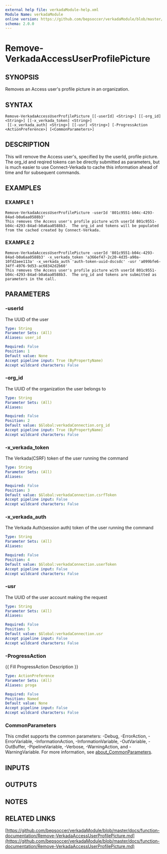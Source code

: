 ```yaml
---
external help file: verkadaModule-help.xml
Module Name: verkadaModule
online version: https://github.com/bepsoccer/verkadaModule/blob/master/docs/function-documentation/Remove-VerkadaAccessUserProfilePicture.md
schema: 2.0.0
---
```


# Remove-VerkadaAccessUserProfilePicture

## SYNOPSIS
Removes an Access user's profile picture in an organization.

## SYNTAX

```
Remove-VerkadaAccessUserProfilePicture [[-userId] <String>] [[-org_id] <String>] [[-x_verkada_token] <String>]
 [[-x_verkada_auth] <String>] [[-usr] <String>] [-ProgressAction <ActionPreference>] [<CommonParameters>]
```

## DESCRIPTION
This will remove the Access user's, specified by the userId, profile picture.
The org_id and reqired tokens can be directly submitted as parameters, but is much easier to use Connect-Verkada to cache this information ahead of time and for subsequent commands.

## EXAMPLES

### EXAMPLE 1
```
Remove-VerkadaAccessUserProfilePicture -userId '801c9551-b04c-4293-84ad-b0a6aa0588b3'
This removes the Access user's profile picture with userId 801c9551-b04c-4293-84ad-b0a6aa0588b3.  The org_id and tokens will be populated from the cached created by Connect-Verkada.
```

### EXAMPLE 2
```
Remove-VerkadaAccessUserProfilePicture -userId '801c9551-b04c-4293-84ad-b0a6aa0588b3' -x_verkada_token 'a366ef47-2c20-4d35-a90a-10fd2aee113a' -x_verkada_auth 'auth-token-uuid-dscsdc' -usr 'a099bfe6-34ff-4976-9d53-ac68342d2b60'
This removes the Access user's profile picture with userId 801c9551-b04c-4293-84ad-b0a6aa0588b3.  The org_id and tokens are submitted as parameters in the call.
```

## PARAMETERS

### -userId
The UUID of the user

```yaml
Type: String
Parameter Sets: (All)
Aliases: user_id

Required: False
Position: 1
Default value: None
Accept pipeline input: True (ByPropertyName)
Accept wildcard characters: False
```

### -org_id
The UUID of the organization the user belongs to

```yaml
Type: String
Parameter Sets: (All)
Aliases:

Required: False
Position: 2
Default value: $Global:verkadaConnection.org_id
Accept pipeline input: True (ByPropertyName)
Accept wildcard characters: False
```

### -x_verkada_token
The Verkada(CSRF) token of the user running the command

```yaml
Type: String
Parameter Sets: (All)
Aliases:

Required: False
Position: 3
Default value: $Global:verkadaConnection.csrfToken
Accept pipeline input: False
Accept wildcard characters: False
```

### -x_verkada_auth
The Verkada Auth(session auth) token of the user running the command

```yaml
Type: String
Parameter Sets: (All)
Aliases:

Required: False
Position: 4
Default value: $Global:verkadaConnection.userToken
Accept pipeline input: False
Accept wildcard characters: False
```

### -usr
The UUID of the user account making the request

```yaml
Type: String
Parameter Sets: (All)
Aliases:

Required: False
Position: 5
Default value: $Global:verkadaConnection.usr
Accept pipeline input: False
Accept wildcard characters: False
```

### -ProgressAction
{{ Fill ProgressAction Description }}

```yaml
Type: ActionPreference
Parameter Sets: (All)
Aliases: proga

Required: False
Position: Named
Default value: None
Accept pipeline input: False
Accept wildcard characters: False
```

### CommonParameters
This cmdlet supports the common parameters: -Debug, -ErrorAction, -ErrorVariable, -InformationAction, -InformationVariable, -OutVariable, -OutBuffer, -PipelineVariable, -Verbose, -WarningAction, and -WarningVariable. For more information, see [about_CommonParameters](http://go.microsoft.com/fwlink/?LinkID=113216).

## INPUTS

## OUTPUTS

## NOTES

## RELATED LINKS

[https://github.com/bepsoccer/verkadaModule/blob/master/docs/function-documentation/Remove-VerkadaAccessUserProfilePicture.md](https://github.com/bepsoccer/verkadaModule/blob/master/docs/function-documentation/Remove-VerkadaAccessUserProfilePicture.md)

